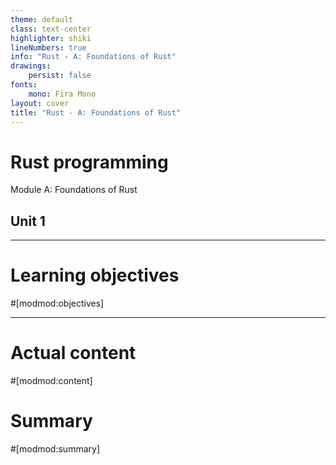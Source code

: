```yaml
---
theme: default
class: text-center
highlighter: shiki
lineNumbers: true
info: "Rust - A: Foundations of Rust"
drawings:
    persist: false
fonts:
    mono: Fira Mono
layout: cover
title: "Rust - A: Foundations of Rust"
---
```


# Rust programming

Module A: Foundations of Rust

## Unit 1

---
# Learning objectives

#[modmod:objectives]

---
# Actual content
#[modmod:content]

# Summary
#[modmod:summary]